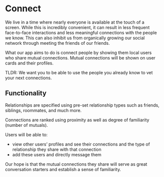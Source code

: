 # Connect
We live in a time where nearly everyone is available at the touch of a screen. While this is incredibly convenient, it can result in less frequent face-to-face interactions and less meaningful connections with the people we know. This can also inhibit us from organically growing our social network through meeting the friends of our friends. 

What our app aims to do is connect people by showing them local users who share mutual connections. Mutual connections will be shown on user cards and their profiles.

TLDR: We want you to be able to use the people you already know to vet your next connections.

## Functionality
Relationships are specified using pre-set relationship types such as friends, siblings, roommates, and much more.

Connections are ranked using proximity as well as degree of familiarity (number of mutuals). 

Users will be able to:
* view other users’ profiles and see their connections and the type of relationship they share with that connection 
* add these users and directly message them

Our hope is that the mutual connections they share will serve as great conversation starters and establish a sense of familiarity. 
